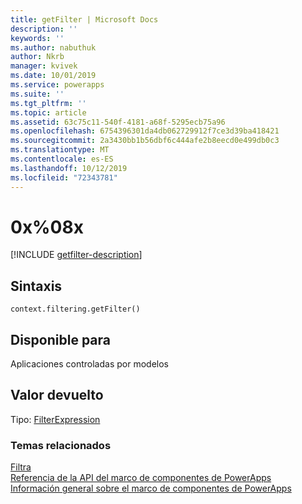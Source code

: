 ```yaml
---
title: getFilter | Microsoft Docs
description: ''
keywords: ''
ms.author: nabuthuk
author: Nkrb
manager: kvivek
ms.date: 10/01/2019
ms.service: powerapps
ms.suite: ''
ms.tgt_pltfrm: ''
ms.topic: article
ms.assetid: 63c75c11-540f-4181-a68f-5295ecb75a96
ms.openlocfilehash: 6754396301da4db062729912f7ce3d39ba418421
ms.sourcegitcommit: 2a3430bb1b56dbf6c444afe2b8eecd0e499db0c3
ms.translationtype: MT
ms.contentlocale: es-ES
ms.lasthandoff: 10/12/2019
ms.locfileid: "72343781"
---
```

# <a name="getfilter"></a>0x%08x

[!INCLUDE [getfilter-description](includes/getfilter-description.md)]

## <a name="syntax"></a>Sintaxis

`context.filtering.getFilter()`

## <a name="available-for"></a>Disponible para 

Aplicaciones controladas por modelos

## <a name="return-value"></a>Valor devuelto

Tipo: [FilterExpression](../filterexpression.md)


### <a name="related-topics"></a>Temas relacionados

[Filtra](../filtering.md)<br/>
[Referencia de la API del marco de componentes de PowerApps](../../reference/index.md)<br/>
[Información general sobre el marco de componentes de PowerApps](../../overview.md)